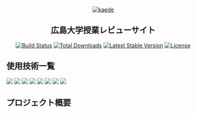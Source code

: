 <div align="center">
  <a href="https://hirodai-kaede.com/">
    <img alt="kaede" src="https://github.com/YamamotoNagito/l10dev/blob/feature/%23480_rewrite_readme/resources/assets/img/kaedeDesign.png">
  </a>
</div>

<h2 align="center">
  広島大学授業レビューサイト
</h2>

<p align="center">
<a href="https://github.com/laravel/framework/actions"><img src="https://github.com/laravel/framework/workflows/tests/badge.svg" alt="Build Status"></a>
<a href="https://packagist.org/packages/laravel/framework"><img src="https://img.shields.io/packagist/dt/laravel/framework" alt="Total Downloads"></a>
<a href="https://packagist.org/packages/laravel/framework"><img src="https://img.shields.io/packagist/v/laravel/framework" alt="Latest Stable Version"></a>
<a href="https://packagist.org/packages/laravel/framework"><img src="https://img.shields.io/packagist/l/laravel/framework" alt="License"></a>
</p>

## 使用技術一覧

<!-- シールド一覧 -->
<!-- 該当するプロジェクトの中から任意のものを選ぶ-->
<p style="display: inline">
  <!-- フロントエンドのフレームワーク一覧 -->
  <img src="https://img.shields.io/badge/-vue.js-000000.svg?logo=vue.js&style=for-the-badge">
  <img src="https://img.shields.io/badge/-vuetify-000000.svg?logo=vuetify&style=for-the-badge">
  <!-- バックエンドのフレームワーク一覧 -->
  <img src="https://img.shields.io/badge/-Laravel-092E20.svg?logo=laravel&style=for-the-badge">
  <!-- バックエンドの言語一覧 -->
  <img src="https://img.shields.io/badge/-PHP-F2C63C.svg?logo=php&style=for-the-badge">
  <!-- ミドルウェア一覧 -->
  <img src="https://img.shields.io/badge/-Nginx-269539.svg?logo=nginx&style=for-the-badge">
  <img src="https://img.shields.io/badge/-MySQL-4479A1.svg?logo=mysql&style=for-the-badge&logoColor=white">
  <!-- インフラ一覧 -->
  <img src="https://img.shields.io/badge/-Docker-1488C6.svg?logo=docker&style=for-the-badge">
  <img src="https://img.shields.io/badge/-githubactions-FFFFFF.svg?logo=github-actions&style=for-the-badge">
</p>

## プロジェクト概要
